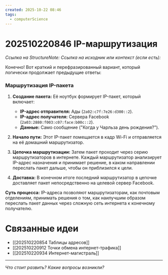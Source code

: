 ```yaml
---
created: 2025-10-22 08:46
tags:
  - computerScience
---
```

# 202510220846 IP-маршрутизация

*Ссылка на StructureNote:*
*Ссылка на исходник или контекст (если есть):*

Конечно! Вот краткий и перефразированный вариант, который логически продолжает предыдущие ответы:

### Маршрутизация IP-пакета

1. **Создание пакета:** Её ноутбук формирует IP-пакет, который включает:
    * **IP-адрес отправителя:** Ады (`2a02:c7f:7e26:d300::2`).
    * **IP-адрес получателя:** Сервера Facebook (`2a03:2880:f003:c07:face:b00c::2`).
    * **Данные:** Само сообщение ("Когда у Чарльза день рождения?").

2. **Начало пути:** Этот IP-пакет помещается в кадр Wi-Fi и отправляется на её домашний маршрутизатор.
3. **Цепочка маршрутизации:** Затем пакет проходит через серию маршрутизаторов в интернете. Каждый маршрутизатор анализирует IP-адрес назначения и принимает решение, в каком направлении переслать пакет дальше, чтобы он приблизился к цели.
4. **Доставка:** В конечном итоге последний маршрутизатор в цепочке доставляет пакет непосредственно на целевой сервер Facebook.

**Суть процесса:** IP-адреса позволяют маршрутизаторам, как почтовым отделениям, принимать решения о том, как наилучшим образом переслать пакет данных через сложную сеть интернета к конечному получателю.

# Связанные идеи

- [[202510220854 Таблицы адресов]]
- [[202510220912 Точки обмена интернет-трафика]]
- [[202510220934 Интернет-магистраль]]

---

*Что стоит развить? Какие вопросы возникли?*
